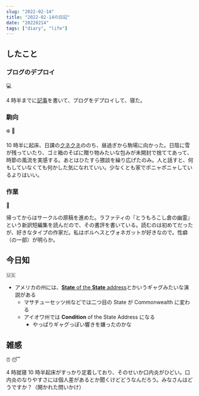 ```yaml
---
slug: "2022-02-14"
title: "2022-02-14の日記"
date: "20220214"
tags: ["diary", "life"]
---
```


## したこと

### ブログのデプロイ

:computer:

4 時半までに[記事](https://haxibami.net/blog/blog-renewal)を書いて、ブログをデプロイして、寝た。

### 駒向

:snowflake: :gift_heart:

10 時半に起床、日課の[クネクネ](https://kuneku.net)ののち、昼過ぎから駒場に向かった。日陰に雪が残っていたり、ゴミ箱のそばに贈り物みたいな包みが未開封で捨ててあって、時節の風流を実感する。あとはひたすら猥談を繰り広げたのみ。人と話すと、何もしていなくても何かした気になれていい。少なくとも家でポニャポニャしているよりはいい。

### 作業

:pencil:

帰ってからはサークルの原稿を進めた。ラファティの『とうもろこし倉の幽霊』という新訳短編集を読んだので、その書評を書いている。読むのは初めてだったが、好きなタイプの作家だ。私はボルヘスとヴォネガットが好きなので。性癖（の一部）が明らか。

## 今日知

:us:

- アメリカの州には、[**State** of the **State** address](https://en.wikipedia.org/wiki/State_of_the_State_address)とかいうギャグみたいな演説がある
  - マサチューセッツ州などでは二つ目の State が Commonwealth に変わる
  - アイオワ州では **Condition** of the State Address になる
    - やっぱりギャグっぽい響きを嫌ったのかな

## 雑感

:alarm_clock: :sleeping:

4 時就寝 10 時半起床がすっかり定着しており、そのせいか口内炎がひどい。口内炎のなりやすさには個人差があるとか聞くけどどうなんだろう。みなさんはどうですか？（開かれた問いかけ）

